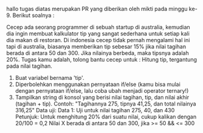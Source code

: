 hallo tugas diatas merupakan PR yang diberikan oleh mikti pada minggu ke-9. Berikut soalnya : 

Cecep ada seorang programmer di sebuah startup di australia, kemudian dia ingin membuat kalkulator
tip yang sangat sederhana untuk setiap kali dia makan di restoran. Di indonesia cecep tidak pernah
mengalami hal ini tapi di australia, biasanya memberikan tip sebesar 15% jika nilai tagihan berada di
antara 50 dan 300. Jika nilainya berbeda, maka tipsnya adalah 20%.
Tugas kamu adalah, tolong bantu cecep untuk :
Hitung tip, tergantung pada nilai tagihan.
1. Buat variabel bernama 'tip'.
2. Diperbolehkan menggunakan pernyataan if/else (kamu bisa mulai dengan pernyataan if/else,
lalu coba ubah menjadi operator ternary!)
3. Tampilkan string di konsol yang berisi nilai tagihan, tip, dan nilai akhir (tagihan + tip). Contoh:
"Tagihannya 275, tipnya 41,25, dan total nilainya 316,25"
Data uji:
Data 1: Uji untuk nilai tagihan 275, 40, dan 430
Petunjuk:
Untuk menghitung 20% dari suatu nilai, cukup kalikan dengan 20/100 = 0,2
Nilai X berada di antara 50 dan 300, jika >= 50 && <= 300 